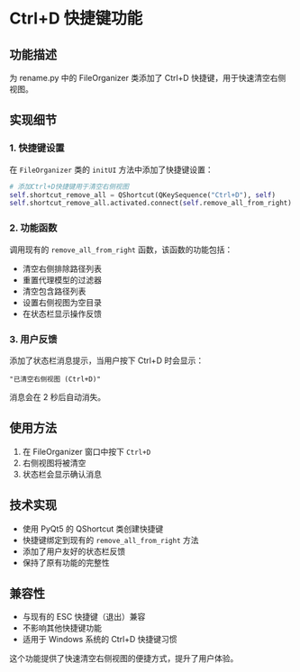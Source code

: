 # Ctrl+D 快捷键功能

## 功能描述
为 rename.py 中的 FileOrganizer 类添加了 Ctrl+D 快捷键，用于快速清空右侧视图。

## 实现细节

### 1. 快捷键设置
在 `FileOrganizer` 类的 `initUI` 方法中添加了快捷键设置：

```python
# 添加Ctrl+D快捷键用于清空右侧视图
self.shortcut_remove_all = QShortcut(QKeySequence("Ctrl+D"), self)
self.shortcut_remove_all.activated.connect(self.remove_all_from_right)
```

### 2. 功能函数
调用现有的 `remove_all_from_right` 函数，该函数的功能包括：

- 清空右侧排除路径列表
- 重置代理模型的过滤器
- 清空包含路径列表
- 设置右侧视图为空目录
- 在状态栏显示操作反馈

### 3. 用户反馈
添加了状态栏消息提示，当用户按下 Ctrl+D 时会显示：
```
"已清空右侧视图 (Ctrl+D)"
```
消息会在 2 秒后自动消失。

## 使用方法
1. 在 FileOrganizer 窗口中按下 `Ctrl+D`
2. 右侧视图将被清空
3. 状态栏会显示确认消息

## 技术实现
- 使用 PyQt5 的 QShortcut 类创建快捷键
- 快捷键绑定到现有的 `remove_all_from_right` 方法
- 添加了用户友好的状态栏反馈
- 保持了原有功能的完整性

## 兼容性
- 与现有的 ESC 快捷键（退出）兼容
- 不影响其他快捷键功能
- 适用于 Windows 系统的 Ctrl+D 快捷键习惯

这个功能提供了快速清空右侧视图的便捷方式，提升了用户体验。